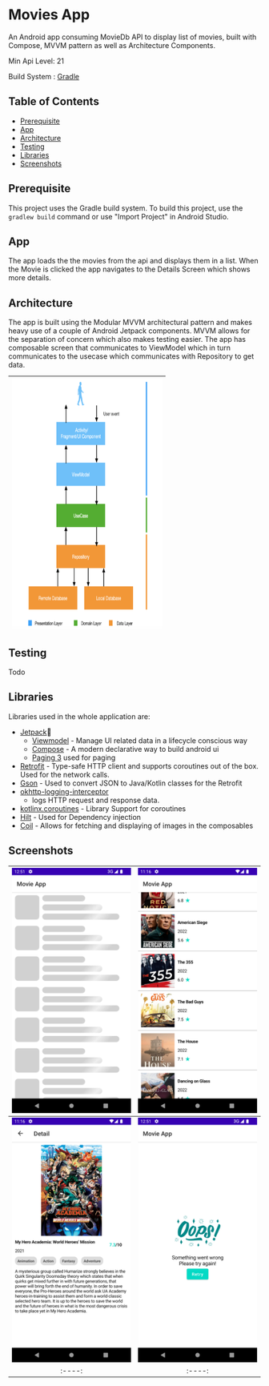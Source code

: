 # Movies App

An Android app consuming MovieDb API to display list of movies, built with Compose, MVVM pattern as
well as Architecture Components.

Min Api Level: 21

Build System : [Gradle](https://gradle.org/)

## Table of Contents

- [Prerequisite](#prerequisite)
- [App](#app)
- [Architecture](#architecture)
- [Testing](#testing)
- [Libraries](#libraries)
- [Screenshots](#screenshots)

## Prerequisite

This project uses the Gradle build system. To build this project, use the
`gradlew build` command or use "Import Project" in Android Studio.

## App

The app loads the the movies from the api and displays them in a list. When the Movie is clicked the
app navigates to the Details Screen which shows more details.

## Architecture

The app is built using the Modular MVVM architectural pattern and makes heavy use of a couple of
Android Jetpack components. MVVM allows for the separation of concern which also makes testing
easier. The app has composable screen that communicates to ViewModel which in turn communicates to
the usecase which communicates with Repository to get data.

|<img src="screenshots/arch.png" width=300 height=500/>|
|:----:|

## Testing

Todo

## Libraries

Libraries used in the whole application are:

- [Jetpack](https://developer.android.com/jetpack)🚀
    - [Viewmodel](https://developer.android.com/topic/libraries/architecture/viewmodel) - Manage UI
      related data in a lifecycle conscious way
    - [Compose](https://developer.android.com/courses/pathways/compose) - A modern declarative way
      to build android ui
    - [Paging 3](https://developer.android.com/topic/libraries/architecture/paging/v3-overview) used
      for paging
- [Retrofit](https://square.github.io/retrofit/) - Type-safe HTTP client and supports coroutines out
  of the box. Used for the network calls.
- [Gson](https://github.com/google/gson) - Used to convert JSON to Java/Kotlin classes for the
  Retrofit
- [okhttp-logging-interceptor](https://github.com/square/okhttp/blob/master/okhttp-logging-interceptor/README.md)
    - logs HTTP request and response data.
- [kotlinx.coroutines](https://github.com/Kotlin/kotlinx.coroutines) - Library Support for
  coroutines
- [Hilt](https://developer.android.com/training/dependency-injection/hilt-android) - Used for
  Dependency injection
- [Coil](https://coil-kt.github.io/coil/compose/) - Allows for fetching and displaying of images in
  the composables

## Screenshots

|<img src="screenshots/loading.png" width=300/>|<img src="screenshots/list.png" width=300/>|
|:----:|:----:|
|<img src="screenshots/detail.png" width=300/>|<img src="screenshots/error.png" width=300/>|
|:----:|:----:|